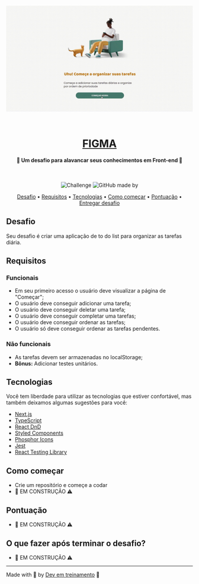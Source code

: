 <!-- Título -->
<h1 align="center">
  
  ![Application](.github/application.gif)
  <!-- <img src=".github/logo.png" alt="Logo"> -->
<br>
<a href="https://www.figma.com/file/SeybL2HtUDI3M0NilPDOjN/Challenge---Todo-List?node-id=103%3A134" target="_blank">FIGMA</a>

</h1>
<!-- /Título -->

<!-- Subtítulo -->
<h4 align="center">
  🎯 Um desafio para alavancar seus conhecimentos em Front-end 🚀
</h4>
<!-- /Subtítulo -->

<!-- Badges -->
<div align="center">
<br>

![Challenge](https://img.shields.io/badge/Desafio-Front--end-f1e05a)
![GitHub made by](https://img.shields.io/badge/Made%20By-Kaique%20Covo-ff69b4)

</div>
<!-- /Badges -->

<!-- Menu -->
<p align="center">
  <a href="#desafio">Desafio</a> •
  <a href="#requisitos">Requisitos</a> •
  <a href="#tecnologias">Tecnologias</a> •
  <a href="#como-começar">Como começar</a> •
  <a href="#pontuacao">Pontuação</a> •
  <a href="#o-que-fazer-após-terminar-o-desafio">Entregar desafio</a>
</p>
<!-- /Menu -->

## Desafio

Seu desafio é criar uma aplicação de to do list para organizar as tarefas diária.

## Requisitos

### Funcionais

- Em seu primeiro acesso o usuário deve visualizar a página de "Começar";<br>
- O usuário deve conseguir adicionar uma tarefa;<br>
- O usuário deve conseguir deletar uma tarefa;<br>
- O usuário deve conseguir completar uma tarefas;<br>
- O usuário deve conseguir ordenar as tarefas;<br>
- O usuário só deve conseguir ordenar as tarefas pendentes.

### Não funcionais

- As tarefas devem ser armazenadas no localStorage;
- **Bônus:** Adicionar testes unitários.

## Tecnologias

Você tem liberdade para utilizar as tecnologias que estiver confortável, mas também deixamos algumas sugestões para você:

- [Next.js](https://nextjs.org/)
- [TypeScript](https://www.typescriptlang.org/)
- [React DnD](https://react-dnd.github.io/react-dnd)
- [Styled Components](https://styled-components.com/)
- [Phosphor Icons](https://phosphoricons.com/)
- [Jest](https://jestjs.io/pt-BR/)
- [React Testing Library](https://testing-library.com/docs/react-testing-library/intro/)

## Como começar

- Crie um repositório e começe a codar
- 👷 EM CONSTRUÇÃO ⚠️

## Pontuação

- 👷 EM CONSTRUÇÃO ⚠️

## O que fazer após terminar o desafio?

- 👷 EM CONSTRUÇÃO ⚠️

---

Made with 💚 by [Dev em treinamento](https://www.devemtreinamento.com.br) 👋

